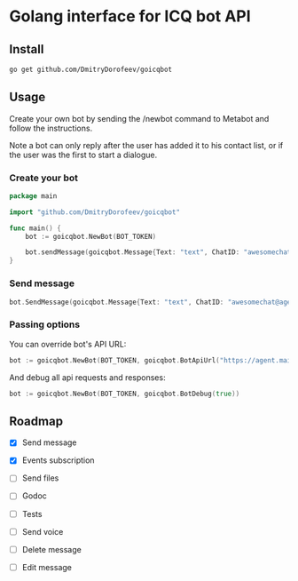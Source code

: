 # Golang interface for ICQ bot API

## Install
```bash
go get github.com/DmitryDorofeev/goicqbot
```

## Usage

Create your own bot by sending the /newbot command to Metabot and follow the instructions.

Note a bot can only reply after the user has added it to his contact list, or if the user was the first to start a dialogue.

### Create your bot

```go
package main

import "github.com/DmitryDorofeev/goicqbot"

func main() {
    bot := goicqbot.NewBot(BOT_TOKEN)

    bot.sendMessage(goicqbot.Message{Text: "text", ChatID: "awesomechat@agent.chat"})
}
```

### Send message

```go
bot.SendMessage(goicqbot.Message{Text: "text", ChatID: "awesomechat@agent.chat"})
```

### Passing options

You can override bot's API URL:

```go
bot := goicqbot.NewBot(BOT_TOKEN, goicqbot.BotApiUrl("https://agent.mail.ru/bot/v1"))
```

And debug all api requests and responses:

```go
bot := goicqbot.NewBot(BOT_TOKEN, goicqbot.BotDebug(true))
```


## Roadmap

- [x] Send message

- [x] Events subscription

- [ ] Send files

- [ ] Godoc

- [ ] Tests

- [ ] Send voice

- [ ] Delete message

- [ ] Edit message